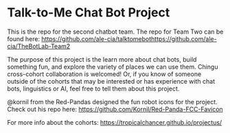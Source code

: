 # Talk-to-Me Chat Bot Project

This is the repo for the second chatbot team. The repo for Team Two can be found here: https://github.com/ale-cia/talktomebothttps://github.com/ale-cia/TheBotLab-Team2

The purpose of this project is the learn more about chat bots, build something fun, and explore the variety of places we can use them. Chingu cross-cohort collaboration is welcomed! Or, if you know of someone outside of the cohorts that may be interested or has experience with chat bots, linguistics or AI, feel free to tell them about this project.

@kornil from the Red-Pandas designed the fun robot icons for the project. Check out his repo here: https://github.com/Kornil/Red-Panda-FCC-Favicon

For more info about the cohorts: https://tropicalchancer.github.io/projectus/
